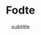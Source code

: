 ---
#date: 2019-05-16T23:48:05.000Z
layout: post
title: Fodte
subtitle: 'subtitle'
description: >-
  description
image: >-
  https://res.cloudinary.com/dm7h7e8xj/image/upload/v1559821647/theme6_qeeojf.jpg
#optimized_image: >-
#  https://res.cloudinary.com/dm7h7e8xj/image/upload/c_scale,w_380/v1559821647/theme6_qeeojf.jpg
category: Logiciel
tags:
  - welcome
  - blog
---